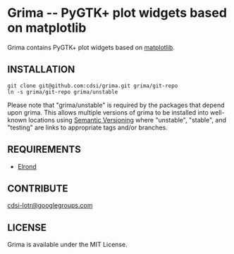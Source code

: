 Grima -- PyGTK+ plot widgets based on matplotlib
===

Grima contains PyGTK+ plot widgets based on
[matplotlib](http://matplotlib.sf.net).

## INSTALLATION

    git clone git@github.com:cdsi/grima.git grima/git-repo
    ln -s grima/git-repo grima/unstable

Please note that "grima/unstable" is required by the packages that
depend upon grima. This allows multiple versions of grima to be
installed into well-known locations using [Semantic
Versioning](http://semver.org) where "unstable", "stable", and
"testing" are links to appropriate tags and/or branches.

## REQUIREMENTS

 * [Elrond](http://github.com/cdsi/elrond)

## CONTRIBUTE

[cdsi-lotr@googlegroups.com](mailto:cdsi-lotr@googlegroups.com)

## LICENSE

Grima is available under the MIT License.
